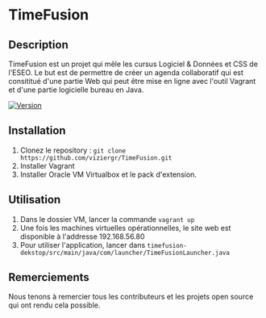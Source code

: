 # TimeFusion

## Description
TimeFusion est un projet qui mêle les cursus Logiciel & Données et CSS de l'ESEO. Le but est de permettre de créer un agenda collaboratif qui est consititué d'une partie Web qui peut être mise en ligne avec l'outil Vagrant et d'une partie logicielle bureau en Java.

[![Version](https://img.shields.io/badge/version-1.0.0-blue.svg)](https://github.com/viziergr/TimeFusion)

## Installation
1. Clonez le repository : `git clone https://github.com/viziergr/TimeFusion.git`
2. Installer Vagrant
3. Installer Oracle VM Virtualbox et le pack d'extension.


## Utilisation
1. Dans le dossier VM, lancer la commande `vagrant up` 
2. Une fois les machines virtuelles opérationnelles, le site web est disponible à l'addresse 192.168.56.80
3. Pour utiliser l'application, lancer dans `timefusion-dekstop/src/main/java/com/launcher/TimeFusionLauncher.java`

## Remerciements
Nous tenons à remercier tous les contributeurs et les projets open source qui ont rendu cela possible.
